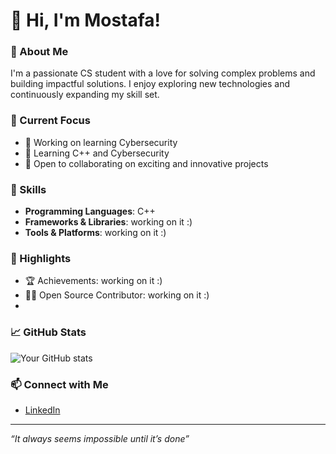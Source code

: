 # 👋 Hi, I'm Mostafa!

### 🚀 About Me
I'm a passionate CS student with a love for solving complex problems and building impactful solutions. I enjoy exploring new technologies and continuously expanding my skill set.

### 🌱 Current Focus
- 🔭 Working on learning Cybersecurity
- 🌱 Learning C++ and Cybersecurity
- 🤝 Open to collaborating on exciting and innovative projects

### 💼 Skills
- **Programming Languages**: C++
- **Frameworks & Libraries**: working on it :)
- **Tools & Platforms**: working on it :)

### 🌟 Highlights
- 🏆 Achievements: working on it :)
- 🧑‍💻 Open Source Contributor: working on it :)
- 
### 📈 GitHub Stats
![Your GitHub stats](https://github-readme-stats.vercel.app/api?username=yourusername&show_icons=true&theme=radical)

### 📫 Connect with Me
- [LinkedIn](https://www.linkedin.com/in/mostafa-khaled-1985b432b?utm_source=share&utm_campaign=share_via&utm_content=profile&utm_medium=android_app)

---

*“It always seems impossible until it’s done”*

